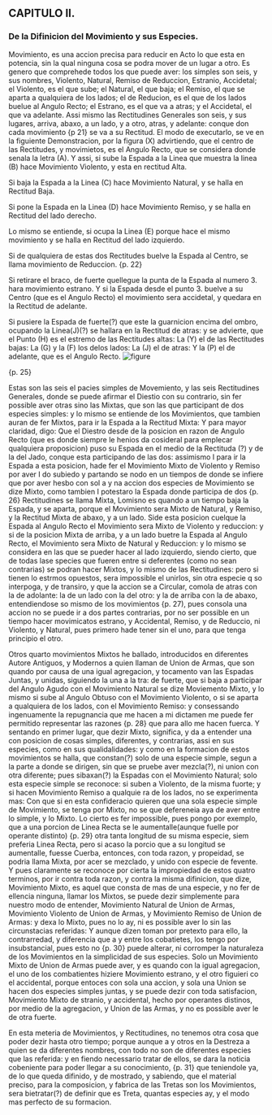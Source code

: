 ## CAPITULO II.
### De la Difinicion del Movimiento y sus Especies. 

Movimiento, es una accion precisa para reducir en Acto lo que esta en potencia, sin la qual ninguna cosa se podra mover de un lugar a otro. 
Es genero que comprehede todos los que puede aver: los simples son seis, y sus nombres, Violento, Natural, Remiso de Reduccion, Estranio, Accidetal; el Violento, es el que sube; el Natural, el que baja; el Remiso, el que se aparta a qualquiera de los lados; el de Reducion, es el que de los lados buelue al Angulo Recto; el Estrano, es el que va a atras; y el Accidetal, el que va adelante. 
Assi mismo las Rectitudines Generales son seis, y sus lugares, arriva, abaxo, a un lado, y a otro, atras, y adelante: conque don cada movimiento {p 21} se va a su Rectitud. 
El modo de executarlo, se ve en la figuiente Demonstracion, por la figura (X) advirtiendo, que el centro de las Rectitudes, y movimietos, es el Angulo Recto, que se considera donde senala la letra (A). Y assi, si sube la Espada a la Linea que muestra la linea (B) hace Movimiento Violento, y esta en rectitud Alta.

Si baja la Espada a la Linea (C) hace Movimiento Natural, y se halla en Rectitud Baja.

Si pone la Espada en la Linea (D) hace Movimiento Remiso, y se halla en Rectitud del lado derecho.

Lo mismo se entiende, si ocupa la Linea (E) porque hace el mismo movimiento y se halla en Rectitud del lado izquierdo.

Si de qualquiera de estas dos Rectitudes buelve la Espada al Centro, se llama movimiento de Reduccion.
{p. 22}

Si retirare el braco, de fuerte quellegue la punta de la Espada al numero 3. hara movimiento estrano. 
Y si la Espada desde el punto 3. buelve a su Centro (que es el Angulo Recto) el movimiento sera accidetal, y quedara en la Rectitud de adelante.

Si pusiere la Espada de fuerte(?) que este la guarnicion encima del ombro, ocupando la Linea(J)(?) se hallara en la Rectitud de atras: y se advierte, que el Punto (H) es el estremo de las Rectitudes altas: La (Y) el de las Rectitudes bajas: La (G) y la (F) los delos lados: La (J) el de atras: Y la (P) el de adelante, que es el Angulo Recto.
![figure](https://github.com/RomanosTrechlis/MyNotes/blob/master/Ettenhard/images/de_los_movimientos_rectitudes.png "De los Movimientos y Rectitudes")

{p. 25}

Estas son las seis el pacies simples de Movemiento, y las seis Rectitudines Generales, donde se puede afirmar el Diestio con su contrario, sin fer possible aver otras sino las Mixtas, que son las que participant de dos especies simples: y lo mismo se entiende de los Movimientos, que tambien auran de fer Mixtos, para ir la Espada a la Rectitud Mixta: Y para mayor claridad, digo: Que el Diestro desde de la posicion en razon de Angulo Recto (que  es donde siempre le henios da cosideral para emplecar qualquiera proposicion) puso su Espada en el medio de la Rectituda (?) y de la del Jado, conque esta participando de las dos: assimismo I para ir la Espada a esta posicion, hade fer el Movimiento Mixto de Violento y Remiso por aver I do subiedo y partando se nodo en un tiempos de donde se infiere que por aver hesbo con sol a y na accion dos especies de Movimiento se dize Mixto, como tambien I potestaro la Espada donde participa de dos {p. 26} Rectitudines se llama Mixta, Lomisno es quando a un tiempo baja la Espada, y se aparta, porque el Movimiento sera Mixto de Natural, y Remiso, y la Rectitud Mixta de abaxo, y a un lado. Side esta posicion cuelque la Espada al Angulo Recto el Movimiento sera Mixto de Violento y reduccion: y si de la posicion Mixta de arriba, y a un lado buetre la Espada al Angulo Recto, el Movimiento sera Mixto de Natural y Reduccion: y lo mismo se considera en las que se pueder hacer al lado izquierdo, siendo cierto, que de todas lase species que fueren entre si deferentes (como no sean contrarias) se podran hacer Mixtos, y lo mismo de las Rectitudines: pero si tienen lo estrmos opuestos, sera impossible el unirlos, sin otra especie q so interpoga, y de transiro, y que la accion se a Circular, comola de atras con la de adolante: la de un lado con la del otro: y la de arriba con la de abaxo, entendiendose so mismo de los movimientos {p. 27), pues consola una accion no se puede ir a dos partes contrarias, por no ser possible en un tiempo hacer movimicatos estrano, y Accidental, Remiso, y de Reduccio, ni Violento, y Natural, pues primero hade tener sin el uno, para que tenga principio el otro.

Otros quarto movimientos Mixtos he ballado, introducidos en diferentes Autore Antiguos, y Modernos a quien llaman de Union de Armas, que son quando por causa de una igual agregacion, y tocamento van las Espadas Juntas, y unidas, siguiendo la una a la tra: de fuerte, que si baja a participar del Angulo Agudo con el Movimiento Natural se dize Moviemento Mixto, y lo mismo si sube al Angulo Obtuso con el Movimiento Violento, o si se aparta a qualquiera de los lados, con el Movimiento Remiso: y consessando ingenuamente la repugnancia que me hacen a mi dictamen me puede fer permitido representar las razones {p. 28} que para allo me hacen fuerca. Y sentando en primer lugar, que dezir Mixto, significa, y da a entender una con posicion de cosas simples, diferentes, y contrarias, assi en sus especies, como en sus qualidalidades: y como en la formacion de estos movimientos se halla, que constan(?) solo de una especie simple, segun a la parte a donde se dirigen, sin que se pruebe aver mezcla(?), ni union con otra diferente; pues sibaxan(?) la Espadas con el Movimiento Natural; solo esta especie simple se reconoce: si suben a Violento, de la misma fuorte; y si hacen Movimiento Remiso a qualquie ra de los lados, no se experimenta mas: Con que si en esta confideracio quieren que una sola especie simple de Movimiento, se tenga por Mixto, no se que defereneia aya de aver entre lo simple, y lo Mixto. Lo cierto es fer impossible, pues pongo por exemplo, que a una porcion de Linea Recta se le aumentalle(aunque fuelle por operante distinto) {p. 29} otra tanta longitud de su misma especie, siem preferia Linea Recta, pero si acaso la porcio que a su longitud se aumentalle, fuesse Cuerba, entonces, con toda razon, y propeidad, se podria llama Mixta, por acer se mezclado, y unido con especie de fevente. Y pues claramente se reconoce por cierta la impropiedad de estos quatro terminos, por ir contra toda razon, y contra la misma difinicion, que dize, Movimiento Mixto, es aquel que consta de mas de una especie, y no fer de ellencia ninguna, llamar los Mixtos, se puede dezir simplemente para nuestro modo de entender, Movimiento Natural de Union de Armas, Movimiento Violento de Union de Armas,  y Movimiento Remiso de Union de Armas: y dexa lo Mixto, pues no lo ay, ni es possible aver lo sin las circunstacias referidas: Y aunque dizen toman por pretexto para ello, la contrarredad, y diferencia que a y entre los cobatietes, los tengo por insubstancial, pues esto no {p. 30} puede alterar, ni corromper la naturaleza de los Movimientos en la simplicidad de sus especies. Solo un Movimiento Mixto de Union de Armas puede aver, y es quando con la igual agregacion, el uno de los combatientes hiziere Movimiento estrano, y el otro figuieri co el accidental, porque entoces con sola una accion, y sola una Union se hacen dos especies simples juntas, y se puede dezir con toda satisfacion, Movimiento Mixto de stranio, y accidental, hecho por operantes distinos, por medio de la agregacion, y Union de las Armas, y no es possible aver le de otra fuerte.

En esta meteria de Movimientos, y Rectitudines, no tenemos otra cosa que poder dezir hasta otro tiempo; porque aunque a y otros en la Destreza a quien se da diferentes nombres, con todo no son de diferentes especies que las referida: y en fiendo necessario tratar de ellos, se dara la noticia cobeniente para poder llegar a su conocimiento, {p. 31} que teniendole ya, de lo que  queda difinido, y de mostrado, y sabiendo, que el material preciso, para la composicion, y fabrica de las Tretas son los Movimientos, sera bietratar(?) de definir que es Treta, quantas especies ay, y el modo mas perfecto de su formacion.

